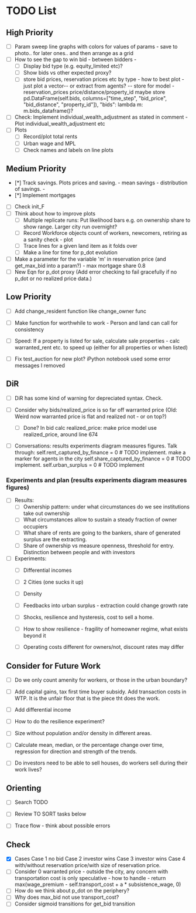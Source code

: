# TODO List
## High Priority

- [ ] Param sweep line graphs with colors for values of params - save to photo.. for later ones.. and then arrange as a grid
- [ ] How to see the gap to win bid - between bidders - 
  - [ ] Display bid type (e.g. equity_limited etc)?
  - [ ] Show bids vs other expected proxy? 
  - [ ] store bid prices, reservation prices etc by type - how to best plot - just plot a vector-- or extract from agents? -- store for model - reservation_prices price/distance/property_id maybe  store pd.DataFrame(self.bids, columns=["time_step", "bid_price", "bid_distance", "property_id"]), "bids": lambda m: m.bids_dataframe()?
- [ ] Check: Implement individual_wealth_adjustment as stated in comment - Plot individual_wealth_adjustment etc
- [ ] Plots
  - [ ] Record/plot total rents
  - [ ] Urban wage and MPL
  - [ ] Check names and labels on line plots

## Medium Priority

- [*] Track savings. Plots prices and saving. -  mean savings - distribution of savings. - 
- [*] Implement mortgages
- [ ] Check init_F
- [ ] Think about how to improve plots
  - [ ] Multiple replicate runs: Put likelihood bars e.g. on ownership share to show range. Larger city run overnight?
  - [ ] Record Workforce objects count of workers, newcomers, retiring as a sanity check - plot
  - [ ] Trace lines for a given land item as it folds over
  - [ ] Make a line for time for p_dot evolution
- [ ] Make a parameter for the variable 'm' in reservation price (and get_max_bid into a param?)  - max mortgage share 0.8  
- [ ] New Eqn for p_dot proxy (Add error checking to fail gracefully if no p_dot or no realized price data.)

## Low Priority

- [ ] Add change_resident function like change_owner func
- [ ] Make function for worthwhile to work - Person and land can call for consistency
- [ ] Speed: If a property is listed for sale, calculate sale properties - calc warranted_rent etc. to speed up (either for all properties or when listed)
- [ ] Fix test_auction for new plot? iPython notebook used some error messages I removed


## DiR

- [ ] DiR has some kind of warning for depreciated syntax. Check.
- [ ] Consider why bids/realized_price is so far off warranted price (Old: Weird now warranted price is flat and realized not - or on top?)
  - [ ] Done? In bid calc realized_price: make price model use realized_price, around line 674
- [ ] Conversations: results experiments diagram measures figures. Talk through:
        self.rent_captured_by_finance  = 0 # TODO implement. make a marker for agents in the city
        self.share_captured_by_finance = 0 # TODO implement.
        self.urban_surplus   = 0 # TODO implement


### Experiments and plan (results experiments diagram measures figures)
-  [ ] Results: 
   -  [ ] Ownership pattern: under what circumstances do we see institutions take out ownership
   -  [ ] What circumstances allow to sustain a steady fraction of owner occupiers
   -  [ ] What share of rents are going to the bankers, share of generated surplus are the extracting.
   -  [ ] Share of ownership vs measure openness, threshold for entry. Distinction between people and with investors
-  [ ] Experiments:
   -  [ ] Differential incomes
   -  [ ] 2 Cities (one sucks it up)
   -  [ ] Density
   -  [ ] Feedbacks into urban surplus - extraction could change growth rate
   -  [ ] Shocks, resilience and hysteresis, cost to sell a home. 
   -  [ ] How to show resilience - fragility of homeowner regime, what exists beyond it
   -  [ ] Operating costs different for owners/not, discount rates may differ


## Consider for Future Work

- [ ] Do we only count amenity for workers, or those in the urban boundary?
- [ ] Add capital gains, tax first time buyer subsidy. Add transaction costs in WTP. It is the unfair floor that is the piece tht does the work.
- [ ] Add differential income
- [ ] How to do the resilience experiment?
- [ ] Size without population and/or density in different areas. 
- [ ] Calculate mean, median, or the percentage change over time, regression for direction and strength of the trends.
- [ ] Do investors need to be able to sell houses, do workers sell during their work lives?


## Orienting

- [ ] Search TODO
- [ ] Review TO SORT tasks below
- [ ] Trace flow - think about possible errors


## Check

- [x] Cases
      Case 1 no bid
      Case 2 investor wins
      Case 3 investor wins
      Case 4 with/without reservation price/with size of reservation price.
- [ ] Consider 0 warranted price - outside the city, any concern with transportation cost is only speculative - how to handle - return max(wage_premium - self.transport_cost + a * subsistence_wage, 0)
- [ ] How do we think about p_dot on the periphery?
- [ ] Why does max_bid not use transport_cost?
- [ ] Consider sigmoid transitions for get_bid transition